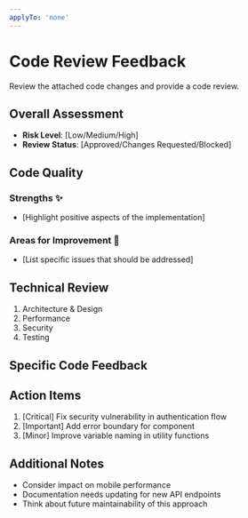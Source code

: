 ```yaml
---
applyTo: 'none'
---
```

# Code Review Feedback

Review the attached code changes and provide a code review.

## Overall Assessment
- **Risk Level**: [Low/Medium/High]
- **Review Status**: [Approved/Changes Requested/Blocked]

## Code Quality

### Strengths ✨
- [Highlight positive aspects of the implementation]

### Areas for Improvement 🔧
- [List specific issues that should be addressed]

## Technical Review

1. Architecture & Design
2. Performance
3. Security
4. Testing

## Specific Code Feedback

## Action Items
1. [Critical] Fix security vulnerability in authentication flow
2. [Important] Add error boundary for component
3. [Minor] Improve variable naming in utility functions

## Additional Notes
- Consider impact on mobile performance
- Documentation needs updating for new API endpoints
- Think about future maintainability of this approach
